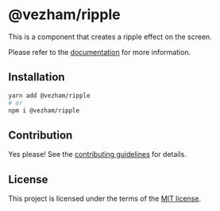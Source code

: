 # @vezham/ripple

This is a component that creates a ripple effect on the screen.

Please refer to the [documentation](https://heroui.com/docs/components/button) for more information.

## Installation

```sh
yarn add @vezham/ripple
# or
npm i @vezham/ripple
```

## Contribution

Yes please! See the
[contributing guidelines](https://github.com/vezham/heroui/blob/master/CONTRIBUTING.md)
for details.

## License

This project is licensed under the terms of the
[MIT license](https://github.com/vezham/heroui/blob/master/LICENSE).
